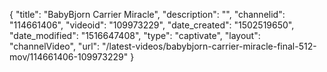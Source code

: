 {
    "title": "BabyBjorn Carrier Miracle",
    "description": "",
    "channelid": "114661406",
    "videoid": "109973229",
    "date_created": "1502519650",
    "date_modified": "1516647408",
    "type": "captivate",
    "layout": "channelVideo",
    "url": "\/latest-videos\/babybjorn-carrier-miracle-final-512-mov\/114661406-109973229"
}